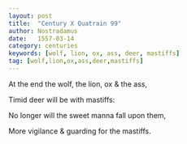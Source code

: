 ```yaml
---
layout: post
title:  "Century X Quatrain 99"
author: Nostradamus
date:   1557-03-14
category: centuries
keywords: [wolf, lion, ox, ass, deer, mastiffs]
tag: [wolf,lion,ox,ass,deer,mastiffs]
---
```


At the end the wolf, the lion, ox & the ass, 

Timid deer will be with mastiffs: 

No longer will the sweet manna fall upon them, 

More vigilance & guarding for the mastiffs.
